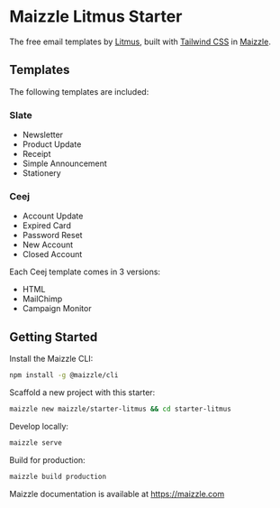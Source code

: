 # Maizzle Litmus Starter

The free email templates by [Litmus](https://litmus.com), built with [Tailwind CSS](https://tailwindcss.com) in [Maizzle](https://maizzle.com).

## Templates

The following templates are included:

### Slate

- Newsletter
- Product Update
- Receipt
- Simple Announcement
- Stationery

### Ceej

- Account Update
- Expired Card
- Password Reset
- New Account
- Closed Account

Each Ceej template comes in 3 versions:

- HTML
- MailChimp
- Campaign Monitor

## Getting Started

Install the Maizzle CLI:

```sh
npm install -g @maizzle/cli
```

Scaffold a new project with this starter:

```sh
maizzle new maizzle/starter-litmus && cd starter-litmus
```

Develop locally:

```sh
maizzle serve
```

Build for production:

```sh
maizzle build production
```

Maizzle documentation is available at https://maizzle.com
